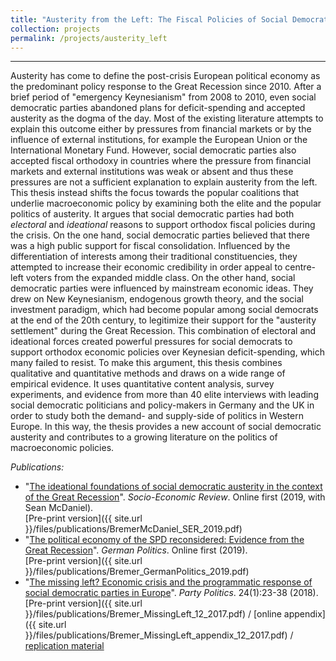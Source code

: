 ```yaml
---
title: "Austerity from the Left: The Fiscal Policies of Social Democratic Parties in Response to the Great Recession (PhD Thesis)"
collection: projects
permalink: /projects/austerity_left
---
```


------

Austerity has come to define the post-crisis European political economy as the predominant policy response to the Great Recession since 2010. After a brief period of "emergency Keynesianism" from 2008 to 2010, even social democratic parties abandoned plans for deficit-spending and accepted austerity as the dogma of the day. Most of the existing literature attempts to explain this outcome either by pressures from financial markets or by the influence of external institutions, for example the European Union or the International Monetary Fund. However, social democratic parties also accepted fiscal orthodoxy in countries where the pressure from financial markets and external institutions was weak or absent and thus these pressures are not a sufficient explanation to explain austerity from the left. This thesis instead shifts the focus towards the popular coalitions that underlie macroeconomic policy by examining both the elite and the popular politics of austerity. It argues that social democratic parties had both *electoral* and *ideational* reasons to support orthodox fiscal policies during the crisis. On the one hand, social democratic parties believed that there was a high public support for fiscal consolidation. Influenced by the differentiation of interests among their traditional constituencies, they attempted to increase their economic credibility in order appeal to centre-left voters from the expanded middle class. On the other hand, social democratic parties were influenced by mainstream economic ideas. They drew on New Keynesianism, endogenous growth theory, and the social investment paradigm, which had become popular among social democrats at the end of the 20th century, to legitimize their support for the "austerity settlement" during the Great Recession. This combination of electoral and ideational forces created powerful pressures for social democrats to support orthodox economic policies over Keynesian deficit-spending, which many failed to resist. To make this argument, this thesis combines qualitative and quantitative methods and draws on a wide range of empirical evidence. It uses quantitative content analysis, survey experiments, and evidence from more than 40 elite interviews with leading social democratic politicians and policy-makers in Germany and the UK in order to study both the demand- and supply-side of politics in Western Europe. In this way, the thesis provides a new account of social democratic austerity and contributes to a growing literature on the politics of macroeconomic policies. 


*Publications:*

* "[The ideational foundations of social democratic austerity in the context of the Great Recession](https://academic.oup.com/ser/advance-article-abstract/doi/10.1093/ser/mwz001/5320344)". *Socio-Economic Review*. Online first (2019, with Sean McDaniel).<br/>
[Pre-print version]({{ site.url }}/files/publications/BremerMcDaniel_SER_2019.pdf)
*  "[The political economy of the SPD reconsidered: Evidence from the Great Recession](https://www.tandfonline.com/doi/abs/10.1080/09644008.2018.1555817?journalCode=fgrp20)". *German Politics*. Online first (2019).<br/>
[Pre-print version]({{ site.url }}/files/publications/Bremer_GermanPolitics_2019.pdf)
* "[The missing left? Economic crisis and the programmatic response of social democratic parties in Europe](http://journals.sagepub.com/doi/abs/10.1177/1354068817740745)". *Party Politics*. 24(1):23-38 (2018).<br/>
[Pre-print version]({{ site.url }}/files/publications/Bremer_MissingLeft_12_2017.pdf) / [online appendix]({{ site.url }}/files/publications/Bremer_MissingLeft_appendix_12_2017.pdf) / [replication material](https://dataverse.harvard.edu/dataset.xhtml?persistentId=doi:10.7910/DVN/LBO6KC)